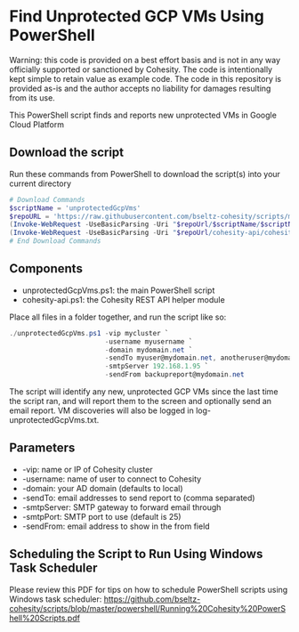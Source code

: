 # Find Unprotected GCP VMs Using PowerShell

Warning: this code is provided on a best effort basis and is not in any way officially supported or sanctioned by Cohesity. The code is intentionally kept simple to retain value as example code. The code in this repository is provided as-is and the author accepts no liability for damages resulting from its use.

This PowerShell script finds and reports new unprotected VMs in Google Cloud Platform

## Download the script

Run these commands from PowerShell to download the script(s) into your current directory

```powershell
# Download Commands
$scriptName = 'unprotectedGcpVms'
$repoURL = 'https://raw.githubusercontent.com/bseltz-cohesity/scripts/master/powershell'
(Invoke-WebRequest -UseBasicParsing -Uri "$repoUrl/$scriptName/$scriptName.ps1").content | Out-File "$scriptName.ps1"; (Get-Content "$scriptName.ps1") | Set-Content "$scriptName.ps1"
(Invoke-WebRequest -UseBasicParsing -Uri "$repoUrl/cohesity-api/cohesity-api.ps1").content | Out-File cohesity-api.ps1; (Get-Content cohesity-api.ps1) | Set-Content cohesity-api.ps1
# End Download Commands
```

## Components

* unprotectedGcpVms.ps1: the main PowerShell script
* cohesity-api.ps1: the Cohesity REST API helper module

Place all files in a folder together, and run the script like so:

```powershell
./unprotectedGcpVms.ps1 -vip mycluster `
                        -username myusername `
                        -domain mydomain.net `
                        -sendTo myuser@mydomain.net, anotheruser@mydomain.net `
                        -smtpServer 192.168.1.95 `
                        -sendFrom backupreport@mydomain.net
```

The script will identify any new, unprotected GCP VMs since the last time the script ran, and will report them to the screen and optionally send an email report. VM discoveries will also be logged in log-unprotectedGcpVms.txt.

## Parameters

* -vip: name or IP of Cohesity cluster
* -username: name of user to connect to Cohesity
* -domain: your AD domain (defaults to local)
* -sendTo: email addresses to send report to (comma separated)
* -smtpServer: SMTP gateway to forward email through
* -smtpPort: SMTP port to use (default is 25)
* -sendFrom: email address to show in the from field

## Scheduling the Script to Run Using Windows Task Scheduler

Please review this PDF for tips on how to schedule PowerShell scripts using Windows task scheduler: <https://github.com/bseltz-cohesity/scripts/blob/master/powershell/Running%20Cohesity%20PowerShell%20Scripts.pdf>
